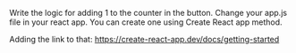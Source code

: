 Write the logic for adding 1 to the counter in the button. 
Change your app.js file in your react app. You can create one using Create React app method. 

Adding the link to that: https://create-react-app.dev/docs/getting-started
